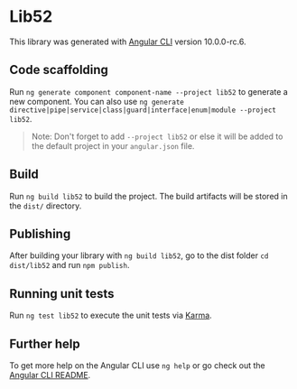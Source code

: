 # Lib52

This library was generated with [Angular CLI](https://github.com/angular/angular-cli) version 10.0.0-rc.6.

## Code scaffolding

Run `ng generate component component-name --project lib52` to generate a new component. You can also use `ng generate directive|pipe|service|class|guard|interface|enum|module --project lib52`.
> Note: Don't forget to add `--project lib52` or else it will be added to the default project in your `angular.json` file. 

## Build

Run `ng build lib52` to build the project. The build artifacts will be stored in the `dist/` directory.

## Publishing

After building your library with `ng build lib52`, go to the dist folder `cd dist/lib52` and run `npm publish`.

## Running unit tests

Run `ng test lib52` to execute the unit tests via [Karma](https://karma-runner.github.io).

## Further help

To get more help on the Angular CLI use `ng help` or go check out the [Angular CLI README](https://github.com/angular/angular-cli/blob/master/README.md).
